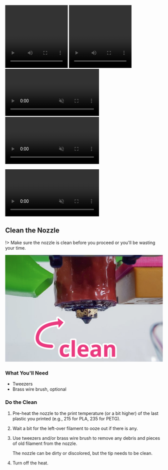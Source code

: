 <video preload="auto" autoplay="autoplay" loop="loop" style="width: 200px; height: 200px;">
    <source src="//i.imgur.com/91S22q6.webm" type="video/webm"></source>
</video>

<video preload="auto" autoplay="autoplay" loop="loop" style="width: 200px; height: 200px;">
    <source src="assets/91S22q6.webm" type="video/webm"></source>
</video>

<video loop muted playsinline>
<source src="assets/video.mp4" type="video/mp4">
</video>

<div markdown="0">
<video loop muted autoplay playsinline controls>
<source src="assets/test.mp4" type="video/mp4">
</video>
</div>

<video loop muted playsinline controls src="assets/test.mp4"></video>

## Clean the Nozzle

!> Make sure the nozzle is clean before you proceed or you'll be wasting your 
time. 

![nozzle-clean-annos.png](assets/nozzle-clean-annos.png)

### What You'll Need
- Tweezers
- Brass wire brush, optional

### Do the Clean
1. Pre-heat the nozzle to the print temperature (or a bit higher) of the last plastic you printed (e.g., 215 for PLA, 235 for PETG).
2. Wait a bit for the left-over filament to ooze out if there is any.
3. Use tweezers and/or brass wire brush to remove any debris and pieces of old filament from the nozzle.

   The nozzle can be dirty or discolored, but the tip needs to be clean.
5. Turn off the heat.
